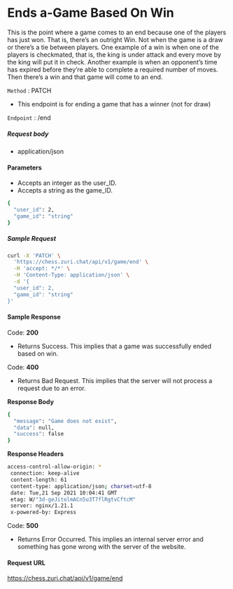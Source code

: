 # Ends a-Game Based On Win
This is the point where a game comes to an end because one of the players has just won. That is, there’s an outright Win. Not when the game is a draw or there’s a tie between players. One example of a win is when one of the players is checkmated, that is, the king is under attack and every move by the king will put it in check. Another example is when an opponent’s time has expired before they’re able to complete a required number of moves. Then there’s a win and that game will come to an end. 


`Method` : PATCH
- This endpoint is for ending a game that has a winner (not for draw)

`Endpoint` : /end

##### Request body
- application/json

#### Parameters 
- Accepts an integer as the user_ID.
- Accepts a string as the game_ID.

```sh
{
  "user_id": 2,
  "game_id": "string"
}
```

##### Sample Request
```bash
curl -X 'PATCH' \
  'https://chess.zuri.chat/api/v1/game/end' \
  -H 'accept: */*' \
  -H 'Content-Type: application/json' \
  -d '{
  "user_id": 2,
  "game_id": "string"
}'
```

#### Sample Response
Code: **200**
- Returns Success. This implies that a game was successfully ended based on win.

Code: **400**
- Returns Bad Request. This implies that the server will not process a request due to an error.

**Response Body**
```sh
{
  "message": "Game does not exist",
  "data": null,
  "success": false
}
```

**Response Headers**
```sh
access-control-allow-origin: * 
 connection: keep-alive 
 content-length: 61 
 content-type: application/json; charset=utf-8 
 date: Tue,21 Sep 2021 10:04:41 GMT 
 etag: W/"3d-geJitolmACn5u3T7flRgtvCftcM" 
 server: nginx/1.21.1 
 x-powered-by: Express 
 ```

Code: **500**
- Returns Error Occurred. This implies an internal server error and something has gone wrong with the server of the website.


#### Request URL 
https://chess.zuri.chat/api/v1/game/end
